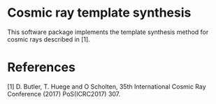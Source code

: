 # Cosmic ray template synthesis
This software package implements the template synthesis method for cosmic rays described in [1].

# References
[1] D. Butler, T. Huege and O Scholten, 35th International Cosmic Ray Conference (2017)
PoS(ICRC2017) 307.

